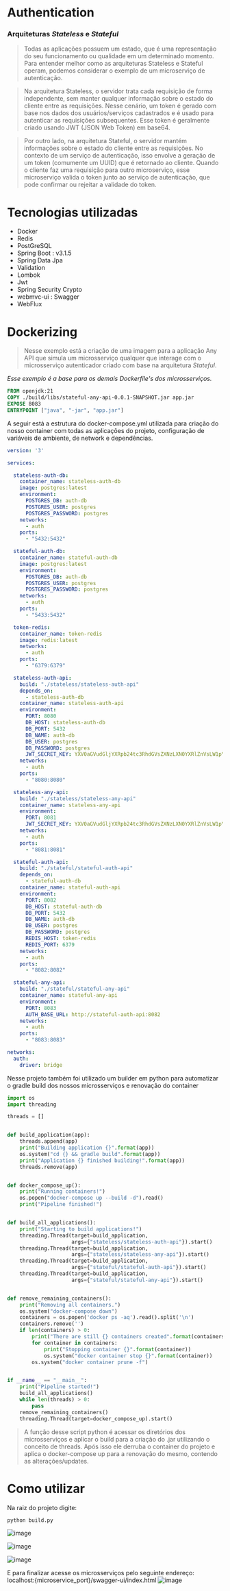 # Authentication

### Arquiteturas *Stateless* e *Stateful*

>Todas as aplicações possuem um estado, que é uma representação do seu funcionamento ou qualidade em um determinado momento. Para entender melhor como as arquiteturas Stateless e Stateful operam, podemos considerar o exemplo de um microserviço de autenticação.

>Na arquitetura Stateless, o servidor trata cada requisição de forma independente, sem manter qualquer informação sobre o estado do cliente entre as requisições. Nesse cenário, um token é gerado com base nos dados dos usuários/serviços cadastrados e é usado para autenticar as requisições subsequentes. Esse token é geralmente criado usando JWT (JSON Web Token) em base64.

>Por outro lado, na arquitetura Stateful, o servidor mantém informações sobre o estado do cliente entre as requisições. No contexto de um serviço de autenticação, isso envolve a geração de um token (comumente um UUID) que é retornado ao cliente. Quando o cliente faz uma requisição para outro microserviço, esse microserviço valida o token junto ao serviço de autenticação, que pode confirmar ou rejeitar a validade do token.

# Tecnologias utilizadas
- Docker
- Redis
- PostGreSQL
- Spring Boot : v3.1.5
- Spring Data Jpa
- Validation
- Lombok
- Jwt
- Spring Security Crypto
- webmvc-ui : Swagger
- WebFlux

# Dockerizing
>Nesse exemplo está a criação de uma imagem para a aplicação Any API que simula um microsserviço qualquer que interage com o microsserviço autenticador criado com base na arquitetura *Stateful*.

*Esse exemplo é a base para os demais Dockerfile's dos microsserviços.*
```dockerfile
FROM openjdk:21
COPY ./build/libs/stateful-any-api-0.0.1-SNAPSHOT.jar app.jar
EXPOSE 8083
ENTRYPOINT ["java", "-jar", "app.jar"]
```

A seguir está a estrutura do docker-compose.yml utilizada para criação do nosso container com todas as aplicações do projeto, configuração de variáveis de ambiente, de network e dependências.
```yml
version: '3'

services:

  stateless-auth-db:
    container_name: stateless-auth-db
    image: postgres:latest
    environment:
      POSTGRES_DB: auth-db
      POSTGRES_USER: postgres
      POSTGRES_PASSWORD: postgres
    networks:
      - auth
    ports:
      - "5432:5432"

  stateful-auth-db:
    container_name: stateful-auth-db
    image: postgres:latest
    environment:
      POSTGRES_DB: auth-db
      POSTGRES_USER: postgres
      POSTGRES_PASSWORD: postgres
    networks:
      - auth
    ports:
      - "5433:5432"

  token-redis:
    container_name: token-redis
    image: redis:latest
    networks:
      - auth
    ports:
      - "6379:6379"

  stateless-auth-api:
    build: "./stateless/stateless-auth-api"
    depends_on:
      - stateless-auth-db
    container_name: stateless-auth-api
    environment:
      PORT: 8080
      DB_HOST: stateless-auth-db
      DB_PORT: 5432
      DB_NAME: auth-db
      DB_USER: postgres
      DB_PASSWORD: postgres
      JWT_SECRET_KEY: YXV0aGVudGljYXRpb24tc3RhdGVsZXNzLXN0YXRlZnVsLW1pY3Jvc2VydmljZS1jb250YWluZXI=
    networks:
      - auth
    ports:
      - "8080:8080"

  stateless-any-api:
    build: "./stateless/stateless-any-api"
    container_name: stateless-any-api
    environment:
      PORT: 8081
      JWT_SECRET_KEY: YXV0aGVudGljYXRpb24tc3RhdGVsZXNzLXN0YXRlZnVsLW1pY3Jvc2VydmljZS1jb250YWluZXI=
    networks:
      - auth
    ports:
      - "8081:8081"

  stateful-auth-api:
    build: "./stateful/stateful-auth-api"
    depends_on:
      - stateful-auth-db
    container_name: stateful-auth-api
    environment:
      PORT: 8082
      DB_HOST: stateful-auth-db
      DB_PORT: 5432
      DB_NAME: auth-db
      DB_USER: postgres
      DB_PASSWORD: postgres
      REDIS_HOST: token-redis
      REDIS_PORT: 6379
    networks:
      - auth
    ports:
      - "8082:8082"

  stateful-any-api:
    build: "./stateful/stateful-any-api"
    container_name: stateful-any-api
    environment:
      PORT: 8083
      AUTH_BASE_URL: http://stateful-auth-api:8082
    networks:
      - auth
    ports:
      - "8083:8083"

networks:
  auth:
    driver: bridge
```

Nesse projeto também foi utilizado um builder em python para automatizar o gradle build dos nossos microsserviços e renovação do container

```python
import os
import threading

threads = []


def build_application(app):
    threads.append(app)
    print("Building application {}".format(app))
    os.system("cd {} && gradle build".format(app))
    print("Application {} finished building!".format(app))
    threads.remove(app)


def docker_compose_up():
    print("Running containers!")
    os.popen("docker-compose up --build -d").read()
    print("Pipeline finished!")


def build_all_applications():
    print("Starting to build applications!")
    threading.Thread(target=build_application,
                     args={"stateless/stateless-auth-api"}).start()
    threading.Thread(target=build_application,
                     args={"stateless/stateless-any-api"}).start()
    threading.Thread(target=build_application,
                     args={"stateful/stateful-auth-api"}).start()
    threading.Thread(target=build_application,
                     args={"stateful/stateful-any-api"}).start()


def remove_remaining_containers():
    print("Removing all containers.")
    os.system("docker-compose down")
    containers = os.popen('docker ps -aq').read().split('\n')
    containers.remove('')
    if len(containers) > 0:
        print("There are still {} containers created".format(containers))
        for container in containers:
            print("Stopping container {}".format(container))
            os.system("docker container stop {}".format(container))
        os.system("docker container prune -f")


if __name__ == "__main__":
    print("Pipeline started!")
    build_all_applications()
    while len(threads) > 0:
        pass
    remove_remaining_containers()
    threading.Thread(target=docker_compose_up).start()
```
> A função desse script python é acessar os diretórios dos microsserviços e aplicar o build para a criação do .jar utilizando o conceito de threads. Após isso ele derruba o container do projeto e aplica o docker-compose up para a renovação do mesmo, contendo as alterações/updates.

# Como utilizar

Na raiz do projeto digite:
```shell
python build.py
```
![image](https://github.com/Emanuelsmcastro/Authentication/assets/93106680/02caadc4-7ffd-4ee1-9ac9-724a224680cc)

![image](https://github.com/Emanuelsmcastro/Authentication/assets/93106680/88fd2fc6-8bc0-4113-85d5-b96ab36115ca)

![image](https://github.com/Emanuelsmcastro/Authentication/assets/93106680/54f03eff-b1c2-4090-98be-b8a1bcbb9621)

E para finalizar acesse os microsserviços pelo seguinte endereço: localhost:{microservice_port}/swagger-ui/index.html
![image](https://github.com/Emanuelsmcastro/Authentication/assets/93106680/eaa16c60-2a16-4b42-b72d-1b113595ab03)

